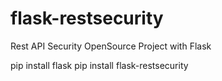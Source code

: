 # flask-restsecurity
Rest API Security OpenSource Project with Flask

pip install flask
pip install flask-restsecurity